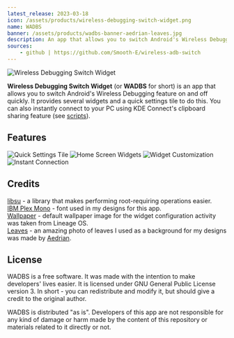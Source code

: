 ```yaml
---
latest_release: 2023-03-18
icon: /assets/products/wireless-debugging-switch-widget.png
name: WADBS
banner: /assets/products/wadbs-banner-aedrian-leaves.jpg
description: An app that allows you to switch Android's Wireless Debugging feature on and off quickly. It provides several widgets and a quick settings tile to do this.
sources:
    - github | https://github.com/Smooth-E/wireless-adb-switch
---
```


<img src="https://raw.githubusercontent.com/Smooth-E/wireless-adb-switch/main/media/banner.png" alt="Wireless Debugging Switch Widget"/>

**Wireless Debugging Switch Widget** (or **WADBS** for short) is an app that allows you to switch Android's Wireless Debugging feature on and off quickly.
It provides several widgets and a quick settings tile to do this.
You can also instantly connect to your PC using KDE Connect's clipboard sharing feature (see [scripts](./scripts/)).

## Features

<img src="https://raw.githubusercontent.com/Smooth-E/wireless-adb-switch/main/media/feature-qs-tile.png" alt="Quick Settings Tile"/>
<img src="https://raw.githubusercontent.com/Smooth-E/wireless-adb-switch/main/media/feature-widgets.png" alt="Home Screen Widgets"/>
<img src="https://raw.githubusercontent.com/Smooth-E/wireless-adb-switch/main/media/feature-customization.png" alt="Widget Customization"/>
<img src="https://raw.githubusercontent.com/Smooth-E/wireless-adb-switch/main/media/feature-instant-connection.png" alt="Instant Connection"/>

## Credits

[libsu](https://github.com/topjohnwu/libsu) - a library that makes performing root-requiring operations easier.
<br>[IBM Plex Mono](https://fonts.google.com/specimen/IBM+Plex+Mono) - font used in my designs for this app.
<br>[Wallpaper](https://lineageos.org/) - default wallpaper image for the widget configuration activity was taken from Lineage OS.
<br>[Leaves](https://unsplash.com/photos/wAU3MfsGPNw) - an amazing photo of leaves I used as a background for my designs was made by [Aedrian](https://unsplash.com/@aedrian).

## License

WADBS is a free software. It was made with the intention to make developers' lives easier.
It is licensed under GNU General Public License version 3.
In short - you can redistribute and modify it, but should give a credit to the original author.

WADBS is distributed "as is".
Developers of this app are not responsible for any kind of damage or harm made by the content of this repository or materials related to it directly or not.
